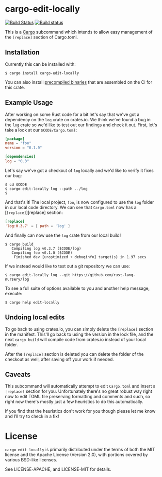 # cargo-edit-locally

[![Build Status](https://travis-ci.org/alexcrichton/cargo-edit-locally.svg?branch=master)](https://travis-ci.org/alexcrichton/cargo-edit-locally)
[![Build status](https://ci.appveyor.com/api/projects/status/qx69c85cp1irk0ps?svg=true)](https://ci.appveyor.com/project/alexcrichton/cargo-edit-locally)

This is a [Cargo](http://doc.crates.io) subcommand which intends to allow easy
management of the `[replace]` section of Cargo.toml.

## Installation

Currently this can be installed with:

```
$ cargo install cargo-edit-locally
```

You can also install [precompiled
binaries](https://github.com/alexcrichton/cargo-edit-locally/releases) that are
assembled on the CI for this crate.

## Example Usage

After working on some Rust code for a bit let's say that we've got a dependency
on the `log` crate on crates.io. We think we've found a bug in the `log` crate
so we'd like to test out our findings and check it out. First, let's take a look
at our `$CODE/Cargo.toml`:

```toml
[package]
name = "foo"
version = "0.1.0"

[dependencies]
log = "0.3"
```

Let's say we've got a checkout of `log` locally and we'd like to verify it fixes
our bug:

```
$ cd $CODE
$ cargo edit-locally log --path ../log
$
```

And that's it! The local project, `foo`, is now configured to use the `log`
folder in our local code directory. We can see that `Cargo.toml` now has a
[`[replace]`][replace] section:

```toml
[replace]
'log:0.3.7' = { path = 'log' }
```

And finally can now use the `log` crate from our local build!

```
$ cargo build
   Compiling log v0.3.7 ($CODE/log)
   Compiling foo v0.1.0 ($CODE)
    Finished dev [unoptimized + debuginfo] target(s) in 1.97 secs
```

If we instead would like to test out a git repository we can use:

```
$ cargo edit-locally log --git https://github.com/rust-lang-nursery/log
```

To see a full suite of options available to you and another help message, execute:

```
$ cargo help edit-locally
```

## Undoing local edits

To go back to using crates.io, you can simply delete the `[replace]` section in
the manifest. This'll go back to using the version in the lock file, and the
next `cargo build` will compile code from crates.io instead of your local
folder.

After the `[replace]` section is deleted you can delete the folder of the
checkout as well, after saving off your work if needed.

## Caveats

This subcommand will automatically attempt to edit `Cargo.toml` and insert a
`[replace]` section for you. Unfortunately there's no great robust way right now
to edit TOML file preserving formatting and comments and such, so right now
there's mostly just a few heuristics to do this automatically.

If you find that the heuristics don't work for you though please let me know and
I'll try to check in a fix!

# License

`cargo-edit-locally` is primarily distributed under the terms of both the MIT
license and the Apache License (Version 2.0), with portions covered by various
BSD-like licenses.

See LICENSE-APACHE, and LICENSE-MIT for details.
